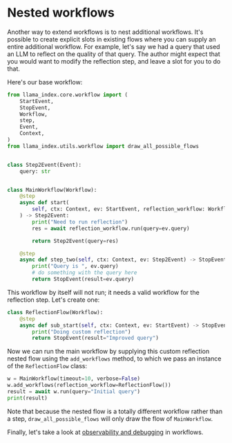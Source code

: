 # Nested workflows

Another way to extend workflows is to nest additional workflows. It's possible to create explicit slots in existing flows where you can supply an entire additional workflow. For example, let's say we had a query that used an LLM to reflect on the quality of that query. The author might expect that you would want to modify the reflection step, and leave a slot for you to do that.

Here's our base workflow:

```python
from llama_index.core.workflow import (
    StartEvent,
    StopEvent,
    Workflow,
    step,
    Event,
    Context,
)
from llama_index.utils.workflow import draw_all_possible_flows


class Step2Event(Event):
    query: str


class MainWorkflow(Workflow):
    @step
    async def start(
        self, ctx: Context, ev: StartEvent, reflection_workflow: Workflow
    ) -> Step2Event:
        print("Need to run reflection")
        res = await reflection_workflow.run(query=ev.query)

        return Step2Event(query=res)

    @step
    async def step_two(self, ctx: Context, ev: Step2Event) -> StopEvent:
        print("Query is ", ev.query)
        # do something with the query here
        return StopEvent(result=ev.query)
```

This workflow by itself will not run; it needs a valid workflow for the reflection step. Let's create one:

```python
class ReflectionFlow(Workflow):
    @step
    async def sub_start(self, ctx: Context, ev: StartEvent) -> StopEvent:
        print("Doing custom reflection")
        return StopEvent(result="Improved query")
```

Now we can run the main workflow by supplying this custom reflection nested flow using the `add_workflows` method, to which we pass an instance of the `ReflectionFlow` class:

```python
w = MainWorkflow(timeout=10, verbose=False)
w.add_workflows(reflection_workflow=ReflectionFlow())
result = await w.run(query="Initial query")
print(result)
```

Note that because the nested flow is a totally different workflow rather than a step, `draw_all_possible_flows` will only draw the flow of `MainWorkflow`.

Finally, let's take a look at [observability and debugging](observability.md) in workflows.
